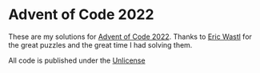 # Advent of Code 2022

These are my solutions for [Advent of Code 2022](https://adventofcode.com/2022). Thanks to [Eric Wastl](http://was.tl) for the great puzzles and the great time I had solving them.

All code is published under the [Unlicense](https://unlicense.org/)
